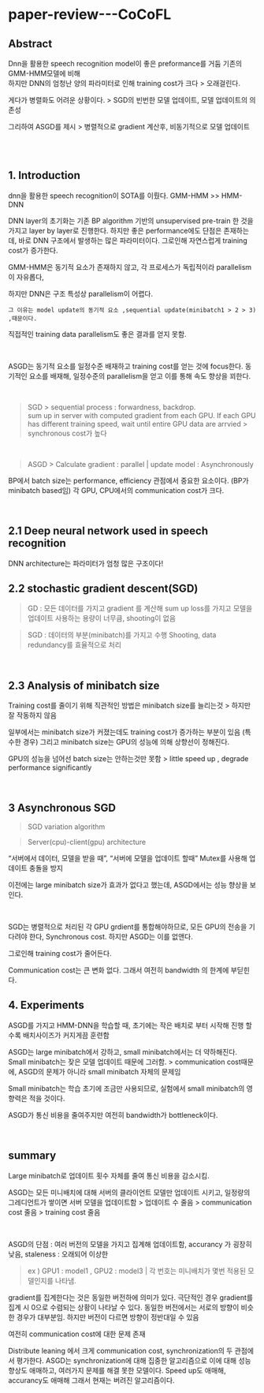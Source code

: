 # paper-review---CoCoFL

## Abstract

Dnn을 활용한 speech recognition model이 좋은 preformance를 거둠 기존의 GMM-HMM모델에 비해
<br/>
하지만 DNN의 엄청난 양의 파라미터로 인해 training cost가 크다 > 오래걸린다.
<br/>

게다가 병렬화도 어려운 상황이다. > SGD의 빈번한 모델 업데이트, 모델 업데이트의 의존성
<br/>

그리하여 ASGD를 제시 > 병렬적으로 gradient 계산후, 비동기적으로 모델 업데이트
<br/>


<br/><br/>


## 1. Introduction

dnn을 활용한 speech recognition이 SOTA를 이뤘다. GMM-HMM >> HMM-DNN
<br/>

DNN layer의 초기화는 기존 BP algorithm 기반의 unsupervised pre-train 한 것을 가지고 layer by layer로 진행한다.
하지만 좋은 performance에도 단점은 존재하는데, 바로 DNN 구조에서 발생하는 많은 파라미터이다.
그로인해 자연스럽게 training cost가 증가한다.
<br/>

GMM-HMM은 동기적 요소가 존재하지 않고, 각 프로세스가 독립적이라  parallelism이 자유롭다, 
<br/>

하지만 DNN은 구조 특성상 parallelism이 어렵다.

    그 이유는 model update의 동기적 요소 ,sequential update(minibatch1 > 2 > 3) ,때문이다.
    
직접적인 training data parallelism도 좋은 결과를 얻지 못함.

<br/>

ASGD는 동기적 요소를 일정수준 배재하고 training cost를 얻는 것에 focus한다.
동기적인 요소를 배재해, 일정수준의 parallelism을 얻고 이를 통해 속도 향상을 꾀한다.

<br/>

> SGD > sequential process : forwardness, backdrop.
> <br/>sum up in server with computed gradient from each GPU. If each GPU has different training speed, wait until entire GPU data are arrvied > synchronous cost가 높다

<br/>

  
> ASGD > Calculate gradient : parallel    |        update model : Asynchronously


BP에서 batch size는 performance, efficiency 관점에서 중요한 요소이다. (BP가 minibatch based임)
각 GPU, CPU에서의 communication cost가 크다.


<br/>


## 2.1 Deep neural network used in speech recognition

DNN architecture는 파라미터가 엄청 많은 구조이다!



## 2.2 stochastic gradient descent(SGD)

> GD : 모든 데이터를 가지고 gradient 를 계산해 sum up loss를 가지고 모델을 업데이트
> 사용하는 용량이 너무큼, shooting이 없음


> SGD : 데이터의 부분(minibatch)를 가지고 수행
> Shooting, data redundancy를 효율적으로 처리

<br/>



## 2.3 Analysis of minibatch size

Training cost를 줄이기 위해 직관적인 방법은 minibatch size를 늘리는것 > 하지만 잘 작동하지 않음
<br/>

일부에서는 minibatch size가 커졌는데도 training cost가 증가하는 부분이 있음 (특수한 경우)
그리고 minibatch size는 GPU의 성능에 의해 상향선이 정해진다.
<br/>

GPU의 성능을 넘어선 batch size는 안하는것만 못함 > little speed up , degrade performance significantly


<br/>

## 3 Asynchronous SGD

> SGD variation algorithm

> Server(cpu)-client(gpu) architecture

“서버에서 데이터, 모델을 받을 때”, “서버에 모델을 업데이트 할때” Mutex를 사용해 업데이트 충돌을 방지
<br/>


이전에는 large minibatch size가 효과가 없다고 했는데, ASGD에서는 성능 향상을 보인다.

<br/>


SGD는 병렬적으로 처리된 각 GPU grdient를 통합해야하므로, 모든 GPU의 전송을 기다려야 한다, Synchronous cost. 하지만 ASGD는 이를 없앤다.
<br/>


그로인해 training cost가 줄어든다.
<br/>


Communication cost는 큰 변화 없다. 그래서 여전히 bandwidth 의 한계에 부딛힌다.
<br/>



## 4. Experiments

ASGD를 가지고 HMM-DNN을 학습할 때, 초기에는 작은 배치로 부터 시작해 진행 할 수록 배치사이즈가 커지게끔 훈련함
<br/>


ASGD는 large minibatch에서 강하고, small minibatch에서는 더 약하해진다. Small minibatch는 잦은 모델 업데이트 때문에 그러함. > communication cost때문에, ASGD의 문제가 아니라 small minibatch 자체의 문제임
<br/>

Small minibatch는 학습 초기에 조금만 사용되므로, 실험에서 small minibatch의 영향력은 적을 것이다.
<br/>


ASGD가 통신 비용을 줄여주지만 여전히 bandwidth가 bottleneck이다. 


<br/>


## summary


Large minibatch로 업데이트 횟수 자체를 줄여 통신 비용을 감소시킴.
<br/>

ASGD는 모든 미니배치에 대해 서버의 클라이언트 모델만 업데이트 시키고, 일정량의 그레디언트가 쌓이면 서버 모델을 업데이트함 > 업데이트 수 줄음 > communication cost 줄음 > training cost 줄음

<br/>



ASGD의 단점 : 여러 버전의 모델을 가지고 집계해 업데이트함, accurancy 가 굉장히 낮음, staleness : 오래되어 이상한
<br/>

> ex ) GPU1 : model1 , GPU2 : model3  | 각 번호는 미니배치가 몇번 적용된 모델인지를 나타냄.

gradient를 집계한다는 것은 동일한 버전하에 의미가 있다. 극단적인 경우 gradient를 집계 시 0으로 수렴되는 상황이 나타날 수 있다. 동일한 버전에서는 서로의 방향이 비슷한 경우가 대부분임. 하지만 버전이 다르면 방향이 정반대일 수 있음
<br/>

여전히 communication cost에 대한 문제 존재
<br/>


Distribute leaning 에서 크게 communication cost, synchronization의 두 관점에서 평가한다. ASGD는 synchronization에 대해 집중한 알고리즘으로 이에 대해 성능 향상도 애매하고, 여러가지 문제를 해결 못한 모델이다.
Speed up도 애매해, accurancy도 애매해 그래서 현재는 버려진 알고리즘이다.
<br/>




